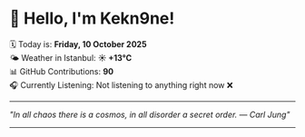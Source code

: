# 👋 Hello, I'm Kekn9ne!

🗓️ Today is: **Friday, 10 October 2025**  
🌤️ Weather in Istanbul: **☀️   +13°C**  
📊 GitHub Contributions: **90**  
🎧 Currently Listening: Not listening to anything right now ❌

---

_"In all chaos there is a cosmos, in all disorder a secret order. — *Carl Jung*"_

---
